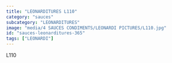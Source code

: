 ```yaml
---
title: "LEONARDITURES L110"
category: "sauces"
subcategory: "LEONARDITURES"
image: "media/4 SAUCES CONDIMENTS/LEONARDI PICTURES/L110.jpg"
id: "sauces-leonarditures-365"
tags: ["LEONARDI"]
---
```


L110
